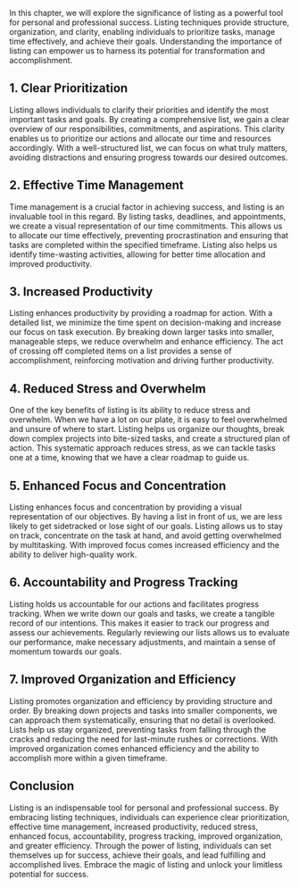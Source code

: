 
In this chapter, we will explore the significance of listing as a powerful tool for personal and professional success. Listing techniques provide structure, organization, and clarity, enabling individuals to prioritize tasks, manage time effectively, and achieve their goals. Understanding the importance of listing can empower us to harness its potential for transformation and accomplishment.

**1. Clear Prioritization**
---------------------------

Listing allows individuals to clarify their priorities and identify the most important tasks and goals. By creating a comprehensive list, we gain a clear overview of our responsibilities, commitments, and aspirations. This clarity enables us to prioritize our actions and allocate our time and resources accordingly. With a well-structured list, we can focus on what truly matters, avoiding distractions and ensuring progress towards our desired outcomes.

**2. Effective Time Management**
--------------------------------

Time management is a crucial factor in achieving success, and listing is an invaluable tool in this regard. By listing tasks, deadlines, and appointments, we create a visual representation of our time commitments. This allows us to allocate our time effectively, preventing procrastination and ensuring that tasks are completed within the specified timeframe. Listing also helps us identify time-wasting activities, allowing for better time allocation and improved productivity.

**3. Increased Productivity**
-----------------------------

Listing enhances productivity by providing a roadmap for action. With a detailed list, we minimize the time spent on decision-making and increase our focus on task execution. By breaking down larger tasks into smaller, manageable steps, we reduce overwhelm and enhance efficiency. The act of crossing off completed items on a list provides a sense of accomplishment, reinforcing motivation and driving further productivity.

**4. Reduced Stress and Overwhelm**
-----------------------------------

One of the key benefits of listing is its ability to reduce stress and overwhelm. When we have a lot on our plate, it is easy to feel overwhelmed and unsure of where to start. Listing helps us organize our thoughts, break down complex projects into bite-sized tasks, and create a structured plan of action. This systematic approach reduces stress, as we can tackle tasks one at a time, knowing that we have a clear roadmap to guide us.

**5. Enhanced Focus and Concentration**
---------------------------------------

Listing enhances focus and concentration by providing a visual representation of our objectives. By having a list in front of us, we are less likely to get sidetracked or lose sight of our goals. Listing allows us to stay on track, concentrate on the task at hand, and avoid getting overwhelmed by multitasking. With improved focus comes increased efficiency and the ability to deliver high-quality work.

**6. Accountability and Progress Tracking**
-------------------------------------------

Listing holds us accountable for our actions and facilitates progress tracking. When we write down our goals and tasks, we create a tangible record of our intentions. This makes it easier to track our progress and assess our achievements. Regularly reviewing our lists allows us to evaluate our performance, make necessary adjustments, and maintain a sense of momentum towards our goals.

**7. Improved Organization and Efficiency**
-------------------------------------------

Listing promotes organization and efficiency by providing structure and order. By breaking down projects and tasks into smaller components, we can approach them systematically, ensuring that no detail is overlooked. Lists help us stay organized, preventing tasks from falling through the cracks and reducing the need for last-minute rushes or corrections. With improved organization comes enhanced efficiency and the ability to accomplish more within a given timeframe.

Conclusion
----------

Listing is an indispensable tool for personal and professional success. By embracing listing techniques, individuals can experience clear prioritization, effective time management, increased productivity, reduced stress, enhanced focus, accountability, progress tracking, improved organization, and greater efficiency. Through the power of listing, individuals can set themselves up for success, achieve their goals, and lead fulfilling and accomplished lives. Embrace the magic of listing and unlock your limitless potential for success.
